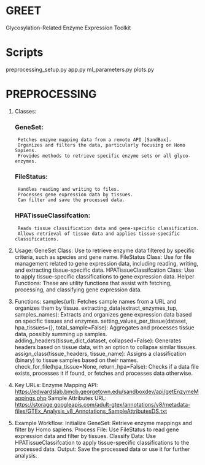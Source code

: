 # GREET
Glycosylation-Related Enzyme Expression Toolkit

# Scripts
preprocessing_setup.py
app.py
ml_parameters.py
plots.py


# PREPROCESSING
1. Classes:
    ###  GeneSet:
        Fetches enzyme mapping data from a remote API [SandBox].
        Organizes and filters the data, particularly focusing on Homo Sapiens.
        Provides methods to retrieve specific enzyme sets or all glyco-enzymes.

    ### FileStatus:
        Handles reading and writing to files.
        Processes gene expression data by tissues.
        Can filter and save the processed data.

    ### HPATissueClassifcation:
        Reads tissue classification data and gene-specific classification.
        Allows retrieval of tissue data and applies tissue-specific classifications.

2. Usage:
    GeneSet Class: Use to retrieve enzyme data filtered by specific criteria, such as species and gene name.
    FileStatus Class: Use for file management related to gene expression data, including reading, writing, and extracting tissue-specific data.
    HPATissueClassifcation Class: Use to apply tissue-specific classifications to gene expression data.
    Helper Functions: These are utility functions that assist with fetching, processing, and classifying gene expression data.

3. Functions:
    samples(url): Fetches sample names from a URL and organizes them by tissue.
    extracting_data(extract_enzymes_tup, samples_names): Extracts and organizes gene expression data based on specific tissues and enzymes.
    setting_values_per_tissue(dataset, hpa_tissues={}, total_sample=False): Aggregates and processes tissue data, possibly summing up samples.
    adding_headers(tissue_dict_dataset, collapsed=False): Generates headers based on tissue data, with an option to collapse similar tissues.
    assign_class(tissue_headers, tissue_name): Assigns a classification (binary) to tissue samples based on their names.
    check_for_file(hpa_tissue=None, return_hpa=False): Checks if a data file exists, processes it if found, or fetches and processes data otherwise.

4. Key URLs:
    Enzyme Mapping API: https://edwardslab.bmcb.georgetown.edu/sandboxdev/api/getEnzymeMappings.php
    Sample Attributes URL: https://storage.googleapis.com/adult-gtex/annotations/v8/metadata-files/GTEx_Analysis_v8_Annotations_SampleAttributesDS.txt

5. Example Workflow:
    Initialize GeneSet: Retrieve enzyme mappings and filter by Homo sapiens.
    Process File: Use FileStatus to read gene expression data and filter by tissues.
    Classify Data: Use HPATissueClassifcation to apply tissue-specific classifications to the processed data.
    Output: Save the processed data or use it for further analysis.

